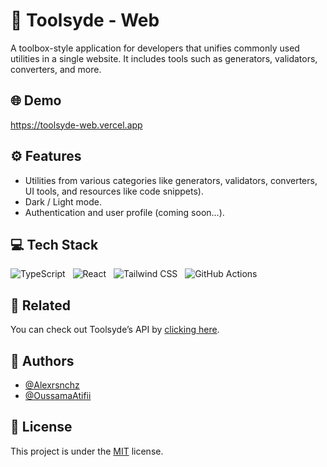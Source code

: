 # 🧰 Toolsyde - Web

A toolbox-style application for developers that unifies commonly used utilities in a single website. It includes tools such as generators, validators, converters, and more.

## 🌐 Demo

https://toolsyde-web.vercel.app

## ⚙️ Features

- Utilities from various categories like generators, validators, converters, UI tools, and resources like code snippets).
- Dark / Light mode.
- Authentication and user profile (coming soon...).

## 💻 Tech Stack

![TypeScript](https://img.shields.io/badge/TypeScript-007ACC?style=for-the-badge&logo=typescript&logoColor=white)&nbsp;&nbsp;&nbsp;![React](https://img.shields.io/badge/React-20232A?style=for-the-badge&logo=react&logoColor=61DAFB)&nbsp;&nbsp;&nbsp;![Tailwind CSS](https://img.shields.io/badge/Tailwind_CSS-38B2AC?style=for-the-badge&logo=tailwind-css&logoColor=white)&nbsp;&nbsp;&nbsp;![GitHub Actions](https://img.shields.io/badge/GitHub_Actions-2088FF?style=for-the-badge&logo=github-actions&logoColor=white)

## 🔗 Related

You can check out Toolsyde’s API by [clicking here](https://github.com/Alexrsnchz/toolsyde-api).

## 👤 Authors

- [@Alexrsnchz](https://www.github.com/Alexrsnchz)
- [@OussamaAtifii](https://www.github.com/OussamaAtifii)

## 📜 License

This project is under the [MIT](https://choosealicense.com/licenses/mit/) license.
